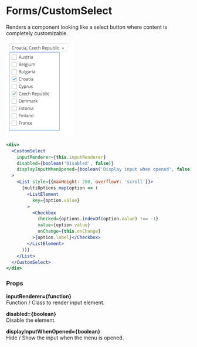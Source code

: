Forms/CustomSelect
==================
Renders a component looking like a select button where content is completely customizable.

![Custom Select example](../../assets/images/custom_select.png)

```jsx
<div>
  <CustomSelect
    inputRenderer={this.inputRenderer}
    disabled={boolean('Disabled', false)}
    displayInputWhenOpened={boolean('Display input when opened', false)}
  >
    <List style={{maxHeight: 200, overflowY: 'scroll'}}>
      {multiOptions.map(option => (
        <ListElement
          key={option.value}
        >
          <Checkbox
            checked={options.indexOf(option.value) !== -1}
            value={option.value}
            onChange={this.onChange}
          >{option.label}</Checkbox>
        </ListElement>
      ))}
    </List>
  </CustomSelect>
</div>
```

### Props

**inputRenderer={function}**  
Function / Class to render input element.

**disabled={boolean}**  
Disable the element.

**displayInputWhenOpened={boolean}**  
Hide / Show the input when the menu is opened.
